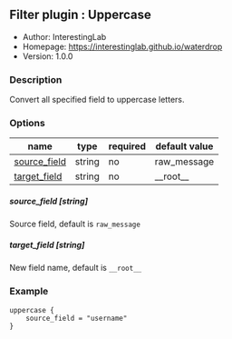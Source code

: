## Filter plugin : Uppercase

* Author: InterestingLab
* Homepage: https://interestinglab.github.io/waterdrop
* Version: 1.0.0

### Description

Convert all specified field to uppercase letters.

### Options

| name | type | required | default value |
| --- | --- | --- | --- |
| [source_field](#source_field-string) | string | no | raw_message |
| [target_field](#target_field-string) | string | no | \_\_root\_\_ |

##### source_field [string]

Source field, default is `raw_message`

##### target_field [string]

New field name, default is `__root__`

### Example

```
uppercase {
    source_field = "username"
}
```